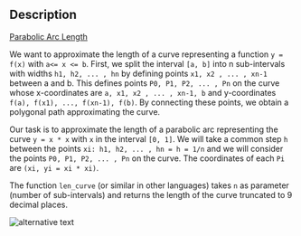 ## Description

[Parabolic Arc Length](https://www.codewars.com/kata/parabolic-arc-length)

We want to approximate the length of a curve representing a function `y = f(x)` with `a<= x <= b`. First, we split the interval `[a, b]` into n sub-intervals with widths `h1, h2, ... , hn` by defining points `x1, x2 , ... , xn-1` between a and b. This defines points `P0, P1, P2, ... , Pn` on the curve whose x-coordinates are `a, x1, x2 , ... , xn-1, b` and y-coordinates `f(a), f(x1), ..., f(xn-1), f(b)`. By connecting these points, we obtain a polygonal path approximating the curve.

Our task is to approximate the length of a parabolic arc representing the curve `y = x * x` with `x` in the interval `[0, 1]`. We will take a common step `h` between the points `xi: h1, h2, ... , hn = h = 1/n` and we will consider the points `P0, P1, P2, ... , Pn` on the curve. The coordinates of each `Pi` are `(xi, yi = xi * xi)`.

The function `len_curve` (or similar in other languages) takes `n` as parameter (number of sub-intervals) and returns the length of the curve truncated to 9 decimal places.

![alternative text](http://i.imgur.com/kyjJcE4.png)